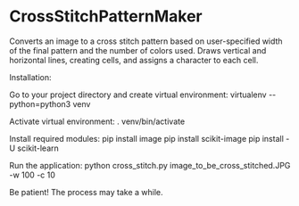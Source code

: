 # CrossStitchPatternMaker
Converts an image to a cross stitch pattern based on user-specified width of the final pattern and the number of colors used.
Draws vertical and horizontal lines, creating cells, and assigns a character to each cell.

Installation:

Go to your project directory and create virtual environment:
virtualenv --python=python3 venv

Activate virtual environment:
. venv/bin/activate

Install required modules:
pip install image
pip install scikit-image
pip install -U scikit-learn

Run the application:
python cross_stitch.py image_to_be_cross_stitched.JPG -w 100 -c 10

Be patient! The process may take a while.
